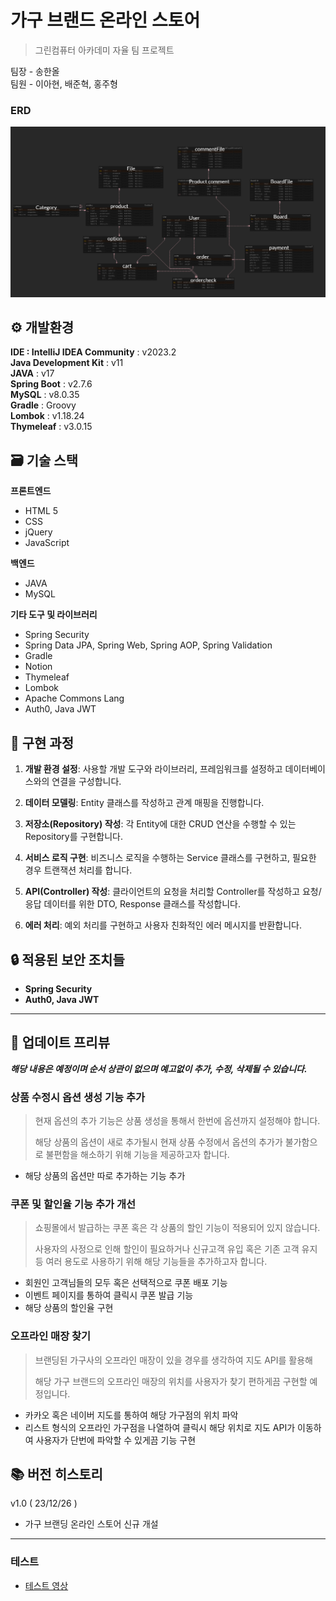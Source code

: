 # 가구 브랜드 온라인 스토어
> 그린컴퓨터 아카데미 자율 팀 프로젝트

팀장 - 송한올<br>
팀원 - 이아현, 배준혁, 홍주형

### ERD
![Pasted image 20231214101018](attachments/Pasted%20image%2020231214101018.png)

## ⚙️ 개발환경

**IDE : IntelliJ IDEA Community** : v2023.2  
**Java Development Kit** : v11  
**JAVA** : v17  
**Spring Boot** : v2.7.6  
**MySQL** : v8.0.35  
**Gradle** : Groovy  
**Lombok** : v1.18.24  
**Thymeleaf** : v3.0.15  

## 🗃️ 기술 스택

**프론트엔드**
- HTML 5
- CSS
- jQuery
- JavaScript
  

**백엔드**
- JAVA
- MySQL

**기타 도구 및 라이브러리**
- Spring Security
- Spring Data JPA, Spring Web, Spring AOP, Spring Validation
- Gradle
- Notion
- Thymeleaf
- Lombok
- Apache Commons Lang
- Auth0, Java JWT

## 📝 구현 과정

1. **개발 환경 설정**: 사용할 개발 도구와 라이브러리, 프레임워크를 설정하고 데이터베이스와의 연결을 구성합니다.
   
2. **데이터 모델링**: Entity 클래스를 작성하고 관계 매핑을 진행합니다.
   
3. **저장소(Repository) 작성**: 각 Entity에 대한 CRUD 연산을 수행할 수 있는 Repository를 구현합니다.
   
4. **서비스 로직 구현**: 비즈니스 로직을 수행하는 Service 클래스를 구현하고, 필요한 경우 트랜잭션 처리를 합니다.
   
5. **API(Controller) 작성**: 클라이언트의 요청을 처리할 Controller를 작성하고 요청/응답 데이터를 위한 DTO, Response 클래스를 작성합니다.
   
6. **에러 처리**: 예외 처리를 구현하고 사용자 친화적인 에러 메시지를 반환합니다.

## 🔒 적용된 보안 조치들

- **Spring Security**
- **Auth0, Java JWT**

---

## 📃 업데이트 프리뷰

_**해당 내용은 예정이며 순서 상관이 없으며 예고없이 추가, 수정, 삭제될 수 있습니다.**_

### 상품 수정시 옵션 생성 기능 추가
> 현재 옵션의 추가 기능은 상품 생성을 통해서 한번에 옵션까지 설정해야 합니다.
> 
> 해당 상품의 옵션이 새로 추가될시 현재 상품 수정에서 옵션의 추가가 불가함으로 불편함을 해소하기 위해 기능을 제공하고자 합니다.

- 해당 상품의 옵션만 따로 추가하는 기능 추가

### 쿠폰 및 할인율 기능 추가 개선
> 쇼핑몰에서 발급하는 쿠폰 혹은 각 상품의 할인 기능이 적용되어 있지 않습니다.
> 
> 사용자의 사정으로 인해 할인이 필요하거나 신규고객 유입 혹은 기존 고객 유지 등
> 여러 용도로 사용하기 위해 해당 기능들을 추가하고자 합니다.

- 회원인 고객님들의 모두 혹은 선택적으로 쿠폰 배포 기능
- 이벤트 페이지를 통하여 클릭시 쿠폰 발급 기능
- 해당 상품의 할인율 구현

### 오프라인 매장 찾기
> 브랜딩된 가구사의 오프라인 매장이 있을 경우를 생각하여 지도 API를 활용해 
> 
> 해당 가구 브랜드의 오프라인 매장의 위치를 사용자가 찾기 편하게끔 구현할
> 예정입니다.

- 카카오 혹은 네이버 지도를 통하여 해당 가구점의 위치 파악
- 리스트 형식의 오프라인 가구점을 나열하여 클릭시 해당 위치로 지도 API가 이동하여 사용자가 단번에 파악할 수 있게끔 기능 구현

## 📚 버전 히스토리

v1.0 ( 23/12/26 )
- 가구 브랜딩 온라인 스토어 신규 개설

---

### 테스트

- [테스트 영상](https://github.com/forktheonlyone/Funiture-OnlineShop/tree/main/Java-Funiture-OnlineShop)
